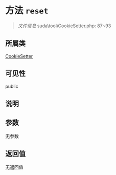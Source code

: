 # 方法 `reset`

> *文件信息* suda\tool\CookieSetter.php: 87~93

## 所属类 

[CookieSetter](../CookieSetter.md)

## 可见性

public

## 说明



## 参数


无参数


## 返回值

无返回值
